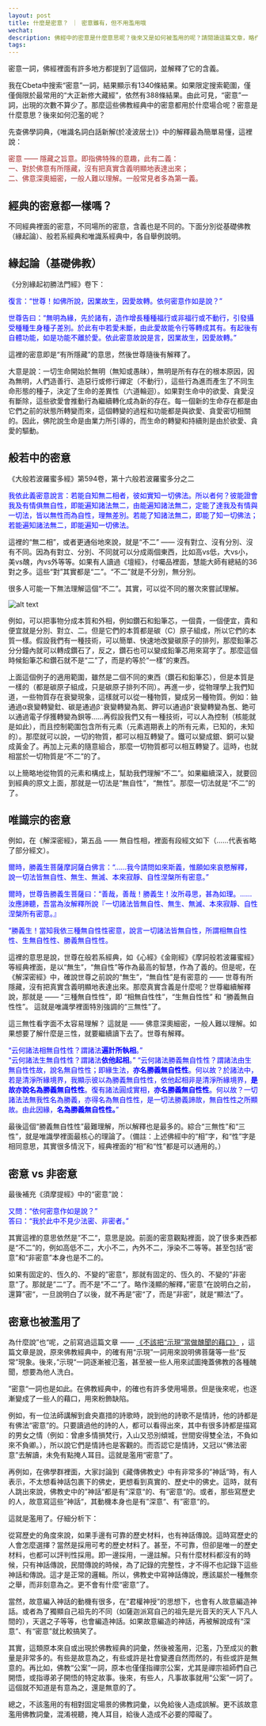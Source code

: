 ```yaml
---
layout: post
title: 什麼是密意？ ｜ 密意雖有，但不用濫用哦
wechat: 
description: 佛經中的密意是什麼意思呢？後來又是如何被濫用的呢？請閱讀這篇文章，略作了解。
tags:
---
```


密意一詞，佛經裡面有許多地方都提到了這個詞，並解釋了它的含義。

我在Cbeta中搜索“密意”一詞，結果顯示有1340條結果。如果限定搜索範圍，僅僅侷限於最常用的“大正新修大藏經”，依然有388條結果。由此可見，“密意”一詞，出現的次數不算少了。那麼這些佛教經典中的密意都用於什麼場合呢？密意是什麼意思？後來如何氾濫的呢？

先查佛學詞典，《唯識名詞白話新解(於凌波居士)》中的解釋最為簡單易懂，這裡說：

<span style="color:brown">密意 —— 隱藏之旨意。即指佛特殊的意趣，此有二義：<br/>
<span style="color:brown">一、對於佛意有所隱藏，沒有把真實含義明顯地表達出來；<br/>
<span style="color:brown">二、佛意深奧細密，一般人難以理解。一般常見者多為第一義。

## 經典的密意都一樣嗎？

不同經典裡面的密意，不同場所的密意，含義也是不同的。下面分別從基礎佛教（緣起論）、般若系經典和唯識系經典中，各自舉例說明。

## 緣起論（基礎佛教）

《分別緣起初勝法門經》卷下：

<span style="color:blue">復言：“世尊！如佛所說，因業故生，因愛故轉。依何密意作如是說？”

<span style="color:blue">世尊告曰：“無明為緣，先於諸有，造作增長種種福行或非福行或不動行，引發攝受種種生身種子差別。於此有中若愛未斷，由此愛故能令行等轉成其有。有起後有自體功能，如是功能不離於愛。依此密意故說是言，因業故生，因愛故轉。”

這裡的密意即是“有所隱藏”的意思，然後世尊隨後有解釋了。

大意是說：一切生命開始於無明（無知或愚昧），無明是所有存在的根本原因，因為無明，人們造善行、造惡行或修行禪定（不動行），這些行為進而產生了不同生命形態的種子，決定了生命的差異性（六道輪迴）。如果對生命中的欲愛、貪愛沒有斷除，這些欲愛會推動行為繼續轉化成為新的存在。每一個新的生命存在都是由它們之前的狀態所轉變而來，這個轉變的過程和功能都是與欲愛、貪愛密切相關的。因此，佛陀說生命是由業力所引導的，而生命的轉變和持續則是由於欲愛、貪愛的驅動。

## 般若中的密意

《大般若波羅蜜多經》第594卷，第十六般若波羅蜜多分之二

<span style="color:blue">我依此義密意說言：若能自知無二相者，彼如實知一切佛法。所以者何？彼能證會我及有情俱無自性，即能遍知諸法無二，由能遍知諸法無二，定能了達我及有情與一切法，皆以無性而為自性，理無差別。若能了知諸法無二，即能了知一切佛法；若能遍知諸法無二，即能遍知一切佛法。

這裡的“無二相”，或者更通俗地來說，就是“不二” —— 沒有對立、沒有分別、沒有不同。因為有對立、分別、不同就可以分成兩個東西，比如高vs低，大vs小，美vs醜，內vs外等等。如果有人讀過《壇經》，付囑品裡面，慧能大師有總結的36對之多。這些“對”其實都是“二”。“不二”就是不分別，無分別。

很多人可能一下無法理解這個“不二”。其實，可以從不同的層次來嘗試理解。

![alt text](<../images/Pasted image 20240229141422.png>)

例如，可以把事物分成本質和外相，例如鑽石和鉛筆芯，一個貴，一個便宜，貴和便宜就是分別、對立、二。但是它們的本質都是碳（C）原子組成，所以它們的本質一樣。假設我們有一種技術，可以簡單、快速地改變碳原子的排列，那麼鉛筆芯分分鐘內就可以轉成鑽石了，反之，鑽石也可以變成鉛筆芯用來寫字了。那麼這個時候鉛筆芯和鑽石就不是“二”了，而是約等於“一樣”的東西。

上面這個例子的適用範圍，雖然是二個不同的東西（鑽石和鉛筆芯），但是本質是一樣的（都是碳原子組成，只是碳原子排列不同）。再進一步，從物理學上我們知道，一些物質存在衰變現象，這樣就可以從一種物質，變成另一種物質。例如：鈾通過α衰變轉變釷、碳是通過β⁻衰變轉變為氮、鉀可以通過β⁺衰變轉變為氬、銫可以通過電子俘獲轉變為鋇等……再假設我們又有一種技術，可以人為控制（核能就是如此），而且控制範圍包含所有元素（元素週期表上的所有元素，已知的，未知的）。那麼就可以說，一切的物質，都可以相互轉變了。鐵可以變成銀、銅可以變成黃金了。再加上元素的隨意組合，那麼一切物質都可以相互轉變了。這時，也就相當於一切物質是“不二”的了。

以上簡略地從物質的元素和構成上，幫助我們理解“不二”。如果繼續深入，就要回到經典的原文上面，那就是一切法是“無自性”，“無性”。那麼一切法就是“不二”的了。

## 唯識宗的密意

例如，在《解深密經》，第五品 —— 無自性相，裡面有段經文如下（……代表省略了部分經文）。

<span style="color:blue">爾時，勝義生菩薩摩訶薩白佛言：“……我今請問如來斯義，惟願如來哀愍解釋，說一切法皆無自性、無生、無滅、本來寂靜、自性涅槃所有密意。”

<span style="color:blue">爾時，世尊告勝義生菩薩曰：“善哉，善哉！勝義生！汝所尋思，甚為如理。……汝應諦聽，吾當為汝解釋所說『一切諸法皆無自性、無生、無滅、本來寂靜、自性涅槃所有密意。』

<span style="color:blue">“勝義生！當知我依三種無自性性密意，說言一切諸法皆無自性，所謂相無自性性、生無自性性、勝義無自性性。

這裡的意思是說，世尊在般若系經典，如《心經》《金剛經》《摩訶般若波羅蜜經》等經典裡面，是以“無生”，“無自性”等作為最高的智慧，作為了義的。但是呢，在《解深密經》中，確說世尊之前說的“無生”，“無自性”是有密意的 —— 世尊有所隱藏，沒有把真實含義明顯地表達出來。那麼真實含義是什麼呢？世尊繼續解釋說，那就是 —— “三種無自性性”，即 “相無自性性”，“生無自性性” 和 “勝義無自性性”。 這就是唯識學裡面特別強調的“三無性”了。

這三無性看字面不太容易理解？ 這就是 —— 佛意深奧細密，一般人難以理解。如果想要了解什麼是三性，就要繼續讀下去了。世尊有解釋。

<span style="color:blue">“云何諸法相無自性性？謂諸法<b>遍計所執相</b>。”<br/>
<span style="color:blue">“云何諸法生無自性性？謂諸法<b>依他起相</b>。”
<span style="color:blue">“云何諸法勝義無自性性？謂諸法由生無自性性故，說名無自性性；即緣生法，<b>亦名勝義無自性性</b>。何以故？於諸法中，若是清淨所緣境界，我顯示彼以為勝義無自性性，依他起相非是清淨所緣境界，<b>是故亦說名為勝義無自性性</b>。復有諸法圓成實相，<b>亦名勝義無自性性</b>。何以故？一切諸法法無我性名為勝義，亦得名為無自性性，是一切法勝義諦故，無自性性之所顯故。由此因緣，<b>名為勝義無自性性。</b>”

最後這個“勝義無自性性”最難理解，所以解釋也是最多的。綜合“三無性”和“三性”，就是唯識學裡面最核心的理論了。（備註：上述佛經中的“相”字，和“性”字是相同意思，其實很多情況下，經典裡面的“相”和“性”都是可以通用的。）

## 密意 vs 非密意

最後補充《須摩提經》中的“密意”說：

<span style="color:blue">又問：“依何密意作如是說？”<br />
<span style="color:blue">答曰：“我於此中不見少法密、非密者。”

其實這裡的意思依然是”不二“，意思是說。前面的密意觀點裡面，說了很多東西都是“不二”的，例如高低不二，大小不二，內外不二，淨染不二等等。甚至包括“密意”和“非密意”本身也是不二的。

如果有固定的、恆久的、不變的”密意“，那就有固定的、恆久的、不變的”非密意“了。那就是”二“了。而不是”不二“了。略作淺顯的解釋，”密意“在說明白之前，還算”密“，一旦說明白了以後，就不再是”密“了，而是”非密”，就是“顯法“了。

## 密意也被濫用了

為什麼說”也“呢，之前寫過這篇文章 —— [《不該把“示現”當做醜聞的藉口》](https://mp.weixin.qq.com/s/1Ulcm4HXzGQYodrvTQwzkA)  ，這篇文章是說，原來佛教經典中，的確有用“示現”一詞用來說明佛菩薩等一些“反常”現象。後來，”示現“一詞逐漸被氾濫，甚至被一些人用來試圖掩蓋佛教的各種醜聞，想要為他人洗白。

”密意“一詞也是如此。在佛教經典中，的確也有許多使用場景。但是後來呢，也逐漸變成了一些人的藉口，用來粉飾缺陷。

例如，有一位法師講解到倉央嘉措的詩歌時，說到他的詩歌不是情詩，他的詩都是有佛法“密意”的。只要讀過他的詩的人，都可以看得出來，其中有很多詩都是描寫的男女之情（例如：曾慮多情損梵行，入山又恐別傾城，世間安得雙全法，不負如來不負卿。），所以說它們是情詩也是客觀的。而否認它是情詩，又冠以“佛法密意”去解讀，未免有點掩人耳目。這就是濫用“密意”了。

再例如，在佛學群裡面，大家討論到《藏傳佛教史》中有非常多的”神話“時，有人表示，不太想看神話包裹下的佛史，更想看到真實的、歷史中的佛史。這時，就有人跳出來說，佛教史中的”神話“都是有”深意“的、有”密意“的。或者，那些寫歷史的人，故意寫這些”神話“，其動機本身也是有”深意“、有”密意“的。

這就是濫用了。仔細分析下：

從寫歷史的角度來說，如果手邊有可靠的歷史材料，也有神話傳說。這時寫歷史的人會怎麼選擇？當然是採用可考的歷史材料了。甚至，不可靠，但卻是唯一的歷史材料，也都可以評判性採用。即一邊採用，一邊註解。只有什麼材料都沒有的時候，只有神話傳說，民間傳說的時候，為了記錄的完整性，才不得不也記錄下這些神話和傳說。這才是正常的邏輯。所以，佛教史中寫神話傳說，應該屬於一種無奈之舉，而非刻意為之。更不會有什麼“密意”了。

當然，故意編入神話的動機有很多，在“君權神授”的思想下，也會有人故意編造神話。或者為了獨顯自己祖先的不同（如薩迦派寫自己的祖先是光音天的天人下凡人間的），天選之子等等，也會編造神話。如果故意編造的神話，再被解說成有“深意”、有“密意”就比較搞笑了。

其實，這類原本來自或出現於佛教經典的詞彙，然後被濫用，氾濫，乃至成災的數量是非常多的。有些是故意為之，有些或許是社會變遷自然而然的，有些或許是無意的。再比如，佛教“公案”一詞，原本也僅僅指禪宗公案，尤其是禪宗祖師們自己開悟，或指導弟子開悟的特定故事。後來，有些人，凡事故事就用“公案”一詞了。這個就不知道是有意為之，還是無意的了。

總之，不該濫用的有相對固定場景的佛教詞彙，以免給後人造成誤解。更不該故意濫用佛教詞彙，混淆視聽，掩人耳目，給後人造成不必要的障礙了。

